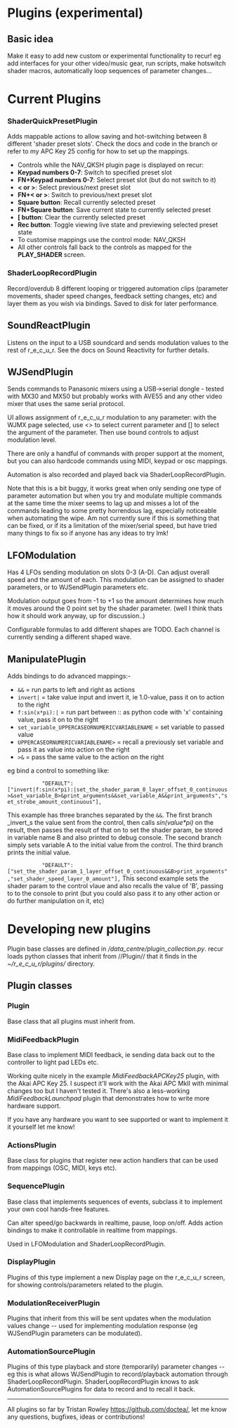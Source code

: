 # Plugins (experimental)

## Basic idea

Make it easy to add new custom or experimental functionality to recur!  eg add interfaces for your other video/music gear, run scripts, make hotswitch shader macros, automatically loop sequences of parameter changes...

# Current Plugins

### ShaderQuickPresetPlugin

Adds mappable actions to allow saving and hot-switching between 8 different 'shader preset slots'.  Check the docs and code in the branch or refer to my APC Key 25 config for how to set up the mappings.

* Controls while the NAV_QKSH plugin page is displayed on recur:
*   **Keypad numbers 0-7**: Switch to specified preset slot
*   **FN+Keypad numbers 0-7**: Select preset slot (but do not switch to it)
*   **< or >**: Select previous/next preset slot
*   **FN+< or >**: Switch to previous/next preset slot
*   **Square button**: Recall currently selected preset
*   **FN+Square button**: Save current state to currently selected preset
*   **[ button**: Clear the currently selected preset
*   **Rec button**: Toggle viewing live state and previewing selected preset state
* To customise mappings use the control mode: NAV_QKSH
* All other controls fall back to the controls as mapped for the **PLAY_SHADER** screen.

### ShaderLoopRecordPlugin

Record/overdub 8 different looping or triggered automation clips (parameter movements, shader speed changes, feedback setting changes, etc) and layer them as you wish via bindings.  Saved to disk for later performance.

## SoundReactPlugin

Listens on the input to a USB soundcard and sends modulation values to the rest of r_e_c_u_r.  See the docs on Sound Reactivity for further details.

## WJSendPlugin

Sends commands to Panasonic mixers using a USB->serial dongle - tested with MX30 and MX50 but probably works with AVE55 and any other video mixer that uses the same serial protocol.

UI allows assignment of r_e_c_u_r modulation to any parameter: with the WJMX page selected, use <> to select current parameter and [] to select the argument of the parameter.  Then use bound controls to adjust modulation level.

There are only a handful of commands with proper support at the moment, but you can also hardcode commands using MIDI, keypad or osc mappings.

Automation is also recorded and played back via ShaderLoopRecordPlugin.

Note that this is a bit buggy, it works great when only sending one type of parameter automation but when you try and modulate multiple commands at the same time the mixer seems to lag up and misses a lot of the commands leading to some pretty horrendous lag, especially noticeable when automating the wipe.  Am not currently sure if this is something that can be fixed, or if its a limitation of the mixer/serial speed, but have tried many things to fix so if anyone has any ideas to try lmk!

## LFOModulation

Has 4 LFOs sending modulation on slots 0-3 (A-D).  Can adjust overall speed and the amount of each.  This modulation can be assigned to shader parameters, or to WJSendPlugin parameters etc.

Modulation output goes from -1 to +1 so the amount determines how much it moves around the 0 point set by the shader parameter.  (well I think thats how it should work anyway, up for discussion..)

Configurable formulas to add different shapes are TODO.  Each channel is currently sending a different shaped wave.

## ManipulatePlugin

Adds bindings to do advanced mappings:-
* `&&` = run parts to left and right as actions
* `invert|` = take value input and invert it, ie 1.0-value, pass it on to action to the right
* `f:sin(x*pi):|` = run part between :: as python code with 'x' containing value, pass it on to the right
* `set_variable_UPPERCASEORNUMERICVARIABLENAME` = set variable to passed value
* `UPPERCASEORNUMERICVARIABLENAME>` = recall a previously set variable and pass it as value into action on the right
* `>&` = pass the same value to the action on the right

eg bind a control to something like:

`           "DEFAULT": ["invert|f:sin(x*pi):|set_the_shader_param_0_layer_offset_0_continuous>&set_variable_B>&print_arguments&&set_variable_A&&print_arguments","set_strobe_amount_continuous"],`

This example has three branches separated by the `&&`.  The first branch _invert_s the value sent from the control, then calls _sin(value*pi)_ on the result, then passes the result of that on to set the shader param, be stored in variable name B and also printed to debug console.  The second branch simply sets variable A to the initial value from the control.  The third branch prints the initial value.

`            "DEFAULT": ["set_the_shader_param_1_layer_offset_0_continuous&&B>print_arguments","set_shader_speed_layer_0_amount"],
`
This second example sets the shader param to the control vlaue and also recalls the value of 'B', passing to to the console to print (but you could also pass it to any other action or do further manipulation on it, etc)

# Developing new plugins

Plugin base classes are defined in _/data_centre/plugin_collection.py_.  recur loads python classes that inherit from 
 //Plugin// that it finds in the _~/r_e_c_u_r/plugins/_ directory.

## Plugin classes

### Plugin

Base class that all plugins must inherit from.

### MidiFeedbackPlugin

Base class to implement MIDI feedback, ie sending data back out to the controller to light pad LEDs etc.

Working quite nicely in the example _MidiFeedbackAPCKey25_ plugin, with the Akai APC Key 25.  I suspect it'll work with the Akai APC MkII with minimal changes too but I haven't tested it.  There's also a less-working _MidiFeedbackLaunchpad_ plugin that demonstrates how to write more hardware support.

If you have any hardware you want to see supported or want to implement it it yourself let me know!

### ActionsPlugin

Base class for plugins that register new action handlers that can be used from mappings (OSC, MIDI, keys etc).

### SequencePlugin

Base class that implements sequences of events, subclass it to implement your own cool hands-free features.

Can alter speed/go backwards in realtime, pause, loop on/off.  Adds action bindings to make it controllable in realtime from mappings.

Used in LFOModulation and ShaderLoopRecordPlugin.

### DisplayPlugin

Plugins of this type implement a new Display page on the r_e_c_u_r screen, for showing controls/parameters related to the plugin.

### ModulationReceiverPlugin

Plugins that inherit from this will be sent updates when the modulation values change -- used for implementing modulation response (eg WJSendPlugin parameters can be modulated).

### AutomationSourcePlugin

Plugins of this type playback and store (temporarily) parameter changes -- eg this is what allows WJSendPlugin to record/playback automation through ShaderLoopRecordPlugin.  ShaderLoopRecordPlugin knows to ask AutomationSourcePlugins for data to record and to recall it back.

***

All plugins so far by Tristan Rowley https://github.com/doctea/, let me know any questions, bugfixes, ideas or contributions!